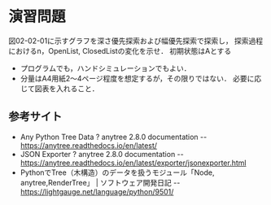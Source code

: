 ﻿# 演習問題

図02-02-01に示すグラフを深さ優先探索および幅優先探索で探索し， 探索過程におけるn，OpenList, ClosedListの変化を示せ． 初期状態はAとする

- プログラムでも，ハンドシミュレーションでもよい．
- 分量はA4用紙2～4ページ程度を想定するが，その限りではない． 必要に応じて図表を入れること． 

## 参考サイト
- Any Python Tree Data ? anytree 2.8.0 documentation
-- https://anytree.readthedocs.io/en/latest/
- JSON Exporter ? anytree 2.8.0 documentation
-- https://anytree.readthedocs.io/en/latest/exporter/jsonexporter.html
- PythonでTree（木構造）のデータを扱うモジュール「Node, anytree,RenderTree」 | ソフトウェア開発日記
-- https://lightgauge.net/language/python/9501/